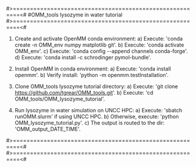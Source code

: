 #>========================================================<#
#OMM_tools lysozyme in water tutorial
#>========================================================<#

1) Create and activate OpenMM conda environment:
    a) Execute: 'conda create -n OMM_env numpy matplotlib git'.
    b) Execute: 'conda activate OMM_env'.
    c) Execute: 'conda config --append channels conda-forge'.
    d) Execute: 'conda install -c schrodinger pymol-bundle'.

2) Install OpenMM in conda environment:
    a) Execute: 'conda install openmm'.
    b) Verify install: 'python -m openmm.testInstallation'.

3) Clone OMM_tools lysozyme tutorial directory:
    a) Execute: 'git clone https://github.com/tgrear/OMM_tools.git'.
    b) Execute: 'cd OMM_tools/OMM_lysozyme_tutorial'.

4) Run lysozyme in water simulation on UNCC HPC:
    a) Execute: 'sbatch runOMM.slurm' if using UNCC HPC.
    b) Otherwise, execute: 'python OMM_lysozyme_tutorial.py'.
    c) The output is routed to the dir: 'OMM_output_DATE_TIME'.

#>========================================================<#
#>========================================================<#
